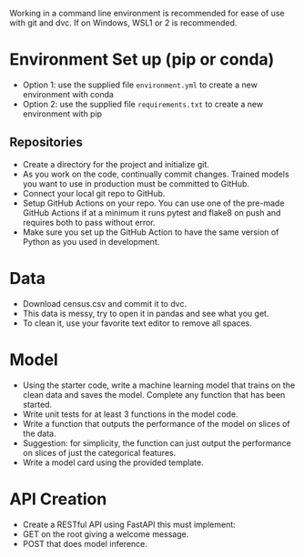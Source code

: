 Working in a command line environment is recommended for ease of use with git and dvc. If on Windows, WSL1 or 2 is recommended.

# Environment Set up (pip or conda)

* Option 1: use the supplied file `environment.yml` to create a new environment with conda
* Option 2: use the supplied file `requirements.txt` to create a new environment with pip

## Repositories

* Create a directory for the project and initialize git.
* As you work on the code, continually commit changes. Trained models you want to use in production must be committed to GitHub.
* Connect your local git repo to GitHub.
* Setup GitHub Actions on your repo. You can use one of the pre-made GitHub Actions if at a minimum it runs pytest and flake8 on push and requires both to pass without error.
* Make sure you set up the GitHub Action to have the same version of Python as you used in development.

# Data

* Download census.csv and commit it to dvc.
* This data is messy, try to open it in pandas and see what you get.
* To clean it, use your favorite text editor to remove all spaces.

# Model

* Using the starter code, write a machine learning model that trains on the clean data and saves the model. Complete any function that has been started.
* Write unit tests for at least 3 functions in the model code.
* Write a function that outputs the performance of the model on slices of the data.
* Suggestion: for simplicity, the function can just output the performance on slices of just the categorical features.
* Write a model card using the provided template.

# API Creation

* Create a RESTful API using FastAPI this must implement:
* GET on the root giving a welcome message.
* POST that does model inference.

